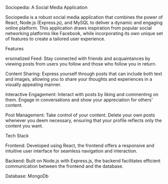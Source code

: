 Sociopedia: A Social Media Application

Sociopedia is a robust social media application that combines the power of React, Node.js (Express.js), and MySQL to deliver a dynamic and engaging online platform. 
This application draws inspiration from popular social networking platforms like Facebook, while incorporating its own unique set of features to create a tailored user experience.


Features

ersonalized Feed: Stay connected with friends and acquaintances by viewing posts from users you follow and those who follow you in return.

Content Sharing: Express yourself through posts that can include both text and images, allowing you to share your thoughts and experiences in a visually appealing manner.

Interactive Engagement: Interact with posts by liking and commenting on them. Engage in conversations and show your appreciation for others' content.

Post Management: Take control of your content. Delete your own posts whenever you deem necessary, ensuring that your profile reflects only the content you want.



Tech Stack

Frontend: Developed using React, the frontend offers a responsive and intuitive user interface for seamless navigation and interaction.

Backend: Built on Node.js with Express.js, the backend facilitates efficient communication between the frontend and the database.

Database: MongoDb
